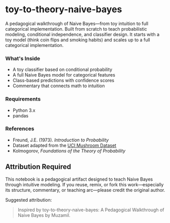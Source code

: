 # toy-to-theory-naive-bayes
A pedagogical walkthrough of Naive Bayes—from toy intuition to full categorical implementation. Built from scratch to teach probabilistic modeling, conditional independence, and classifier design. It starts with a toy model (think coin flips and smoking habits) and scales up to a full categorical implementation.

### What's Inside
- A toy classifier based on conditional probability
- A full Naive Bayes model for categorical features
- Class-based predictions with confidence scores
- Commentary that connects math to intuition

### Requirements
- Python 3.x
- pandas
   
### References
- Freund, J.E. (1973). *Introduction to Probability*  
- Dataset adapted from the [UCI Mushroom Dataset](https://archive.ics.uci.edu/ml/datasets/Mushroom)
- Kolmogorov, *Foundations of the Theory of Probability*

## Attribution Required

This notebook is a pedagogical artifact designed to teach Naive Bayes through intuitive modeling. If you reuse, remix, or fork this work—especially its structure, commentary, or teaching arc—please credit the original author.

Suggested attribution:
> Inspired by toy-to-theory-naive-bayes: A Pedagogical Walkthrough of Naive Bayes by Muzamil.
